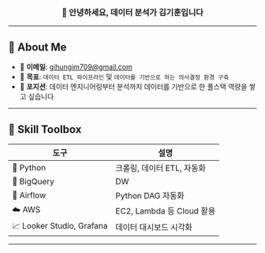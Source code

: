 <!-- 헤더 섹션 -->
<h3 align="center">👋 안녕하세요, 데이터 분석가 김기훈입니다</h3>

---

## 🚀 About Me

- 💌 **이메일**: gihungim709@gmail.com  
- 🔭 **목표**: `데이터 ETL 파이프라인` 및 `데이터를 기반으로 하는 의사결정 환경 구축`
- 🧩 **포지션**: 데이터 엔지니어링부터 분석까지 데이터를 기반으로 한 풀스택 역량을 쌓고 싶습니다

---

## 🧰 Skill Toolbox

| 도구 | 설명 |
|------|------|
| 🐍 Python | 크롤링, 데이터 ETL, 자동화 |
| 🧮 BigQuery | DW |
| 🔄 Airflow | Python DAG 자동화 |
| ☁️ AWS | EC2, Lambda 등 Cloud 활용 |
| 📈 Looker Studio, Grafana | 데이터 대시보드 시각화 |

---
